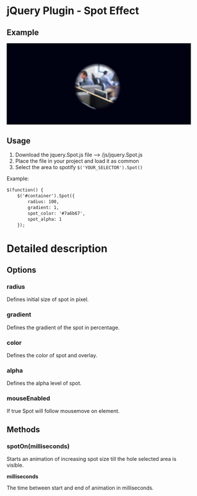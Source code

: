 # jQuery Plugin - Spot Effect

## Example

![Spot Effect](/images/example.png)

## Usage

1. Download the jquery.Spot.js file --> /js/jquery.Spot.js
2. Place the file in your project and load it as common
3. Select the area to spotify ```$('YOUR_SELECTOR').Spot()```

Example:
```
$(function() {
    $('#container').Spot({
        radius: 100,
        gradient: 1,
        spot_color: '#7a6b67',
        spot_alpha: 1
    });
```

# Detailed description

## Options

### radius

Defines initial size of spot in pixel.

### gradient

Defines the gradient of the spot in percentage.

### color

Defines the color of spot and overlay.

### alpha

Defines the alpha level of spot.

### mouseEnabled

If true Spot will follow mousemove on element.

## Methods

### spotOn(milliseconds)

Starts an animation of increasing spot size till the hole selected area is visible.

**milliseconds**

The time between start and end of animation in milliseconds.